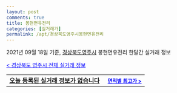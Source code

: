 ```yaml
---
layout: post
comments: true
title: 봉현면유전리
categories: [실거래가]
permalink: /apt/경상북도영주시봉현면유전리
---
```


2021년 09월 18일 기준, <a href="/apt/경상북도영주시">경상북도영주시</a> 봉현면유전리 한달간 실거래 정보

<a style="color: blue;" href="/apt/경상북도영주시">< 경상북도 영주시 전체 실거래 정보</a>
<!---- start ---->
<table>
  <tr>
    <td colspan="4" style="font-weight: bold;"><a href="/apt/경상북도영주시봉현면유전리{name_without_space}">오늘 등록된 실거래 정보가 없습니다</a> &nbsp;&nbsp;&nbsp; <a style="color: blue; font-size: smaller;" href="/apt/경상북도영주시봉현면유전리{name_without_space}">면적별 최고가 ></a></td>
  </tr>
    
</table>
<!---- end ---->
    